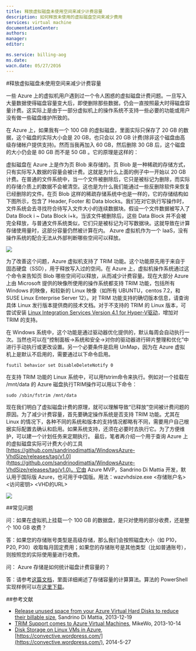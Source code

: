 ```yaml
---
title: 释放虚拟磁盘未使用空间来减少计费容量
description: 如何释放未使用的虚拟磁盘空间来减少费用
services: virtual machine
documentationCenter: 
authors: 
manager: 
editor: 

ms.service: billing-aog
ms.date: 
wacn.date: 05/27/2016
---
```


#释放虚拟磁盘未使用空间来减少计费容量

一些 Azure 上的虚拟机用户遇到过一个令人困惑的虚拟磁盘计费问题。一旦写入大量数据使得磁盘容量变大后，即使删除那些数据，仍会一直按照最大时得磁盘容量计费。这实际上是由于一部分虚拟机上的操作系统不支持一些必要的功能或用户没有做一些磁盘维护所致的。

在 Azure 上，如果我有一个 100 GB 的虚拟磁盘，里面实际只保存了 20 GB 的数据，这个磁盘的实际大小会是 20 GB，也只会以 20 GB 计费(除非这个磁盘由高级存储帐户提供支持)。然而当我再加入 60 GB，然后删除 30 GB 后，这个磁盘的大小仍会是 80 GB 而不是 50 GB 。它的原理是这样的：

虚拟磁盘在 Azure 上是作为页 Blob 来存储的。页 Blob 是一种稀疏的存储方式，只有实际写入数据的容量会被计费。这就是为什么上面的例子中一开始以 20 GB 计费。在普通的文件系统中，当一个文件被删除后，它只是被标记为删除，而实际的存储介质上的数据不会被清空。这也是为什么我们能通过一些反删除软件来恢复已经删除的文件。在页 Blob 这样的稀疏存储系统中也是一样的，它的存储结构如下图所示，包含了 Header, Footer 和 Data blocks。我们在对它执行写操作时，文件系统会去寻找符合待写入文件大小的连续数据块。假设一个文件数据被写入了 Data Block i ~ Data Block i+k，当该文件被删除后，这些 Data Block 并不会被完全释放，与普通文件系统类似，它们只是被标记为可写数据块。这就导致在计算存储使用量时，这部分容量仍然被计算在内。 Azure 虚拟机作为一个 IaaS，没有操作系统的配合无法从外部判断哪些空间可以释放。

![](./media/aog-virtual-machine-delete-vhd-unused/page-blob-schematic-diagram.png)

为了改善这个问题，Azure 虚拟机支持了 TRIM 功能。这个功能原先用于来自于固态硬盘（SSD），用于释放写入过的空间。在 Azure 上，虚拟机操作系统通过这个命令来告知页 Blob 哪些空间可以释放，从而减少计费容量。现在大部分 Azure 上由 Microsoft 提供的映像所使用的操作系统都支持 TRIM 功能，包括所有 Windows 的映像，和较新的 Linux 映像（如所有 UBUNTU，centos 7.2，和 SUSE Linux Enterprise Server 12）。对 TRIM 功能支持的确切版本信息，请查询具体 Linux 发行版本提供商的技术文档。对于不支持的 TRIM 的 Linux 版本，可尝试安装 [Linux Integration Services Version 4.1 for Hyper-V驱动](https://www.microsoft.com/en-us/download/confirmation.aspx?id=51612)，增加对 TRIM 的支持。

在 Windows 系统中，这个功能是通过驱动器优化提供的，默认每周会自动执行一次。当然也可以在“控制面板->系统和安全->对你的驱动器进行碎片整理和优化”中进行手动执行或更改设置。另一个必要条件是启用 UnMap，因为在 Azure 虚拟机上是默认不启用的，需要通过以下命令启用。

    fsutil behavior set DisableDeleteNotify 0

在支持 TRIM 功能的 Linux 系统中，可以用fstrim命令来执行。例如对一个挂载在 /mnt/data 的 Azure 磁盘执行TRIM操作可以用以下命令：

    sudo /sbin/fstrim /mnt/data

现在我们明白了虚拟磁盘计费的原理，就可以理解导致“已释放”空间被计费问题的原因。为了减少计费容量，首先要确定操作系统是否支持 TRIM 功能。尤其在 Linux 的情况下，各种不同的系统和版本的支持情况都略有不同，需要用户自己根据实际配置去确认和启用。如果系统支持，还须在必要时去执行它。为了方便维护，可以建一个计划任务来定期执行。
最后，笔者再介绍一个用于查询 Azure 上的虚拟磁盘实际可计费大小的工具 [https://github.com/sandrinodimattia/WindowsAzure-VhdSize/releases/tag/v1.0](https://github.com/sandrinodimattia/WindowsAzure-VhdSize/releases/tag/v1.0)。它由 Azure MVP，Sandrino Di Mattia 开发，默认用于国际版 Azure，也可用于中国版。用法：wazvhdsize.exe <存储账户名> <访问密钥> <VHD的URL>

![](./media/aog-virtual-machine-delete-vhd-unused/real-vhd-tool.png)

##常见问题

问：如果在虚拟机上挂载一个 100 GB 的数据盘，是只对使用的部分收费，还是整个 100 GB 收费？

答：如果您的存储账号类型是高级存储，那么我们会按照磁盘大小（如 P10，P20, P30）收取每月固定费用；如果您的存储账号是其他类型（比如普通账号），则按照您的实际使用量进行收费。

问： Azure 存储是如何统计磁盘计费容量的？

答：请参考[这篇文档](https://blogs.msdn.microsoft.com/windowsazurestorage/2010/07/08/understanding-windows-azure-storage-billing-bandwidth-transactions-and-capacity/)，里面详细阐述了存储容量的计算算法。算法的 PowerShell 实现样例可以在[这里下载](https://gallery.technet.microsoft.com/scriptcenter/Get-Billable-Size-of-32175802)。

##参考文献

- [Release unused space from your Azure Virtual Hard Disks to reduce their billable size](http://fabriccontroller.net/releasing-unused-space-from-your-windows-azure-virtual-hard-disk-reduce-billable-size/), Sandrino Di Mattia, 2013-12-19
- [TRIM Support comes to Azure Virtual Machines](http://mvwood.com/blog/trim-support-comes-to-windows-azure-virtual-machines/), MikeWo, 2013-10-14
- [Disk Storage on Linux VMs in Azure](https://convective.wordpress.com/2014/05/27/disk-storage-on-linux-vms-in-azure/), [https://convective.wordpress.com/](https://convective.wordpress.com/), 2014-5-27
